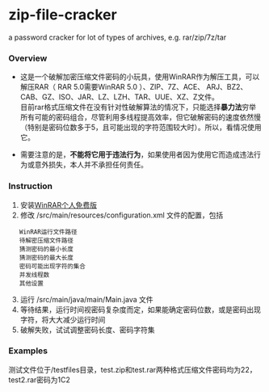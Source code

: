 # zip-file-cracker
a password cracker for lot of types of archives, e.g. rar/zip/7z/tar

### Overview
* 这是一个破解加密压缩文件密码的小玩具，使用WinRAR作为解压工具，可以解压RAR（ RAR 5.0需要WinRAR 5.0 ）、ZIP、7Z、ACE、 ARJ、BZ2、CAB、GZ、ISO、JAR、LZ、LZH、TAR、UUE、XZ、Z文件。<br>
  目前rar格式压缩文件在没有针对性破解算法的情况下，只能选择**暴力法**穷举所有可能的密码组合，尽管利用多线程提高效率，但它破解密码的速度依然慢（特别是密码位数多于5，且可能出现的字符范围较大时）。所以，看情况使用它。<br>
  
* 需要注意的是，**不能将它用于违法行为**，如果使用者因为使用它而造成违法行为或意外损失，本人并不承担任何责任。

### Instruction
1. 安装[WinRAR个人免费版](http://www.winrar.com.cn/)
2. 修改 /src/main/resources/configuration.xml 文件的配置，包括
```
   WinRAR运行文件路径
   待解密压缩文件路径
   猜测密码的最小长度
   猜测密码的最大长度
   密码可能出现字符的集合
   并发线程数
   其他设置
```  
3. 运行 /src/main/java/main/Main.java 文件 
4. 等待结果，运行时间视密码复杂度而定，如果能确定密码位数，或是密码出现字符，将大大减少运行时间
5. 破解失败，试试调整密码长度、密码字符集

### Examples
测试文件位于/testfiles目录，test.zip和test.rar两种格式压缩文件密码均为22，test2.rar密码为1C2

